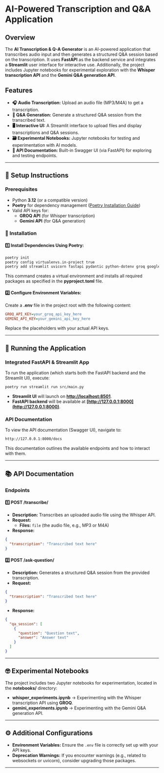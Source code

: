 # AI-Powered Transcription and Q&A Application

## Overview
The **AI Transcription & Q-A Generator** is an AI-powered application that transcribes audio input and then generates a structured Q&A session based on the transcription. It uses **FastAPI** as the backend service and integrates a **Streamlit** user interface for interactive use. Additionally, the project includes Jupyter notebooks for experimental exploration with the **Whisper transcription API** and the **Gemini Q&A generation API**.

## Features
- **🎧 Audio Transcription:** Upload an audio file (MP3/M4A) to get a transcription.
- **💬 Q&A Generation:** Generate a structured Q&A session from the transcribed text.
- **🖥️ Interactive UI:** A Streamlit interface to upload files and display transcriptions and Q&A sessions.
- **🗃 Experimental Notebooks:** Jupyter notebooks for testing and experimentation with AI models.
- **📝 API Documentation:** Built-in Swagger UI (via FastAPI) for exploring and testing endpoints.

---

## 📌 Setup Instructions

### Prerequisites
- Python **3.12** (or a compatible version)
- **Poetry** for dependency management ([Poetry Installation Guide](https://python-poetry.org/docs/))
- Valid API keys for:
  - **GROQ API** (for Whisper transcription)
  - **Gemini API** (for Q&A generation)

### 🔧 Installation

#### 1️⃣ Install Dependencies Using Poetry:
```bash
poetry init  
poetry config virtualenvs.in-project true  
poetry add streamlit uvicorn fastapi pydantic python-dotenv groq google-generativeai
```
This command creates a virtual environment and installs all required packages as specified in the **pyproject.toml** file.

#### 2️⃣ Configure Environment Variables:
Create a **.env** file in the project root with the following content:
```ini
GROQ_API_KEY=your_groq_api_key_here
GEMINI_API_KEY=your_gemini_api_key_here
```
Replace the placeholders with your actual API keys.

---

## 🚀 Running the Application

### **Integrated FastAPI & Streamlit App**
To run the application (which starts both the FastAPI backend and the Streamlit UI), execute:
```bash
poetry run streamlit run src/main.py
```
- **Streamlit UI** will launch on **[http://localhost:8501](http://localhost:8501)**.
- **FastAPI backend** will be available at **[http://127.0.0.1:8000](http://127.0.0.1:8000)**.

### **API Documentation**
To view the API documentation (Swagger UI), navigate to:
```bash
http://127.0.0.1:8000/docs
```
This documentation outlines the available endpoints and how to interact with them.

---

## 📚 API Documentation

### **Endpoints**

#### 1️⃣ **POST /transcribe/**
- **Description:** Transcribes an uploaded audio file using the Whisper API.
- **Request:**
  - **Files:** `file` (the audio file, e.g., MP3 or M4A)
- **Response:**
```json
{
  "transcription": "Transcribed text here"
}
```

#### 2️⃣ **POST /ask-question/**
- **Description:** Generates a structured Q&A session from the provided transcription.
- **Request:**
```json
{
  "transcription": "Transcribed text here"
}
```
- **Response:**
```json
{
  "qa_session": [
    {
      "question": "Question text",
      "answer": "Answer text"
    }
  ]
}
```

---

## 🤓 Experimental Notebooks
The project includes two Jupyter notebooks for experimentation, located in the **notebooks/** directory:

- **whisper_experiments.ipynb** → Experimenting with the Whisper transcription API using **GROQ**.
- **gemini_experiments.ipynb** → Experimenting with the Gemini Q&A generation API.

---

## ⚙️ Additional Configurations
- **Environment Variables:** Ensure the `.env` file is correctly set up with your API keys.
- **Deprecation Warnings:** If you encounter warnings (e.g., related to websockets or uvicorn), consider upgrading those packages.

---



